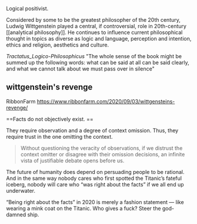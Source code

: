 Logical positivist.

Considered by some to be the greatest philosopher of the 20th century, Ludwig Wittgenstein played a central, if controversial, role in 20th-century [[analytical philosophy]]. He continues to influence current philosophical thought in topics as diverse as logic and language, perception and intention, ethics and religion, aesthetics and culture. 

*Tractatus_Logico-Philosophicus*
"The whole sense of the book might be summed up the following words: what can be said at all can be said clearly, and what we cannot talk about we must pass over in silence"

## wittgenstein's revenge

RibbonFarm https://www.ribbonfarm.com/2020/09/03/wittgensteins-revenge/

 ==Facts do not objectively exist. ==

They require observation and a degree of context omission. Thus, they require trust in the one omitting the context.

>Without questioning the veracity of observations, if we distrust the context omitter or disagree with their omission decisions, an infinite vista of justifiable debate opens before us.

The future of humanity does depend on persuading people to be rational. And in the same way nobody cares who first spotted the Titanic’s fateful iceberg, nobody will care who “was right about the facts” if we all end up underwater.

“Being right about the facts” in 2020 is merely a fashion statement — like wearing a mink coat on the Titanic. Who gives a fuck? Steer the god-damned ship.


